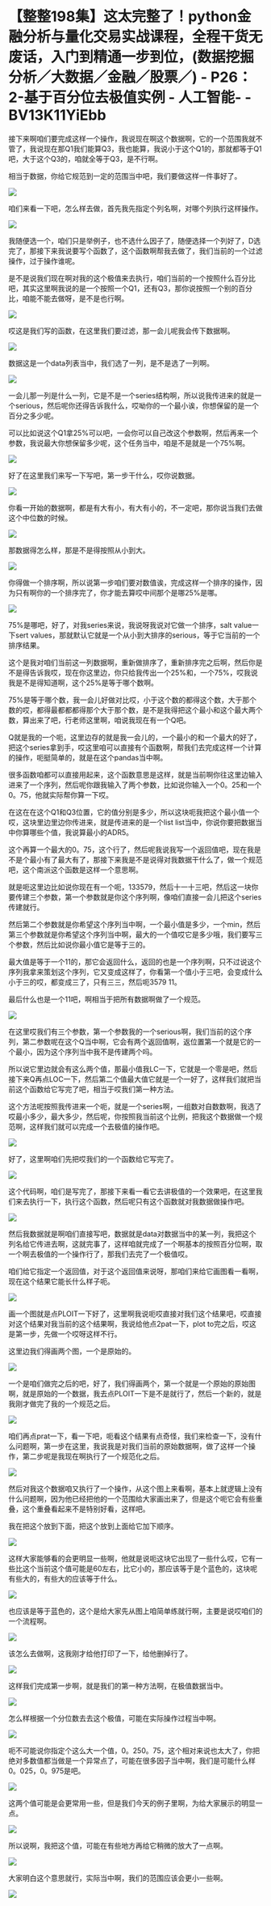 # 【整整198集】这太完整了！python金融分析与量化交易实战课程，全程干货无废话，入门到精通一步到位，(数据挖掘分析／大数据／金融／股票／) - P26：2-基于百分位去极值实例 - 人工智能- - BV13K11YiEbb

接下来啊咱们要完成这样一个操作，我说现在啊这个数据啊，它的一个范围我就不管了，我说现在那Q1我们能算Q3，我也能算，我说小于这个Q1的，那就都等于Q1吧，大于这个Q3的，咱就全等于Q3，是不行啊。

相当于数据，你给它规范到一定的范围当中吧，我们要做这样一件事好了。

![](img/6251662410b2b7b01c04ba89c7b7516d_1.png)

咱们来看一下吧，怎么样去做，首先我先指定个列名啊，对哪个列执行这样操作。

![](img/6251662410b2b7b01c04ba89c7b7516d_3.png)

我随便选一个，咱们只是举例子，也不选什么因子了，随便选择一个列好了，D选完了，那接下来我说要写个函数了，这个函数啊帮我去做了，我们当前的一个过滤操作，过于操作谁呢。

是不是说我们现在啊对我的这个极值来去执行，咱们当前的一个按照什么百分比吧，其实这里啊我说的是一个按照一个Q1，还有Q3，那你说按照一个别的百分比，咱能不能去做呀，是不是也行啊。



![](img/6251662410b2b7b01c04ba89c7b7516d_5.png)

哎这是我们写的函数，在这里我们要过滤，那一会儿呢我会传下数据啊。

![](img/6251662410b2b7b01c04ba89c7b7516d_7.png)

数据这是一个data列表当中，我们选了一列，是不是选了一列啊。

![](img/6251662410b2b7b01c04ba89c7b7516d_9.png)

一会儿那一列是什么一列，它是不是一个series结构啊，所以说我传进来的就是一个serious，然后呢你还得告诉我什么，哎呦你的一个最小诶，你想保留的是一个百分之多少呢。

可以比如说这个Q1拿25%可以吧，一会你可以自己改这个参数啊，然后再来一个参数，我说最大你想保留多少呢，这个任务当中，咱是不是就是一个75%啊。



![](img/6251662410b2b7b01c04ba89c7b7516d_11.png)

好了在这里我们来写一下写吧，第一步干什么，哎你说数据。

![](img/6251662410b2b7b01c04ba89c7b7516d_13.png)

你看一开始的数据啊，都是有大有小，有大有小的，不一定吧，那你说当我们去做这个中位数的时候。

![](img/6251662410b2b7b01c04ba89c7b7516d_15.png)

那数据得怎么样，那是不是得按照从小到大。

![](img/6251662410b2b7b01c04ba89c7b7516d_17.png)

你得做一个排序啊，所以说第一步咱们要对数值诶，完成这样一个排序的操作，因为只有啊你的一个排序完了，你才能去算哎中间那个是哪25%是哪。



![](img/6251662410b2b7b01c04ba89c7b7516d_19.png)

75%是哪吧，好了，对我series来说，我说呀我说对它做一个排序，salt value一下sert values，那就默认它就是一个从小到大排序的serious，等于它当前的一个排序结果。

这个是我对咱们当前这一列数据啊，重新做排序了，重新排序完之后啊，然后你是不是得告诉我哎，现在你这里边，你只给我传出一个25%和，一个75%，哎我说我是不是得知道啊，这个25%是等于哪个数啊。

75%是等于哪个数，我一会儿好做对比哎，小于这个数的都得这个数，大于那个数的哎，都得最都都都得那个大于那个数，是不是我得把这个最小和这个最大两个数，算出来了吧，行老师这里啊，咱说我现在有一个Q吧。

Q就是我的一个呃，这里边存的就是我一会儿的，一个最小的和一个最大的好了，把这个series拿到手，哎这里咱可以直接有个函数啊，帮我们去完成这样一个计算的操作，呃挺简单的，就是在这个pandas当中啊。

很多函数咱都可以直接用起来，这个函数意思是这样，就是当前啊你往这里边输入进来了一个序列，然后呢你跟我输入了两个参数，比如说你输入一个0。25和一个0。75，他就实际帮你算一下哎。

在这在在这个Q1和Q3位置，它的值分别是多少，所以这块呃我把这个最小值一个哎，这块里边里边你传进来，就是传进来的是一个list list当中，你说你要把数据当中你算哪些个值，我说算最小的ADR5。

这个再算一个最大的0。75，这个行了，然后呢我说我写一个返回值吧，现在我是不是个最小有了最大有了，那接下来我是不是说得对我数据干什么了，做一个规范吧，这个南派这个函数是这样一个意思啊。

就是呃这里边比如说你现在有一个呃，133579，然后十一十三吧，然后这一块你要传建三个参数，第一个参数就是你这个序列啊，像咱们直接一会儿把这个series传建就行。

然后第二个参数就是你希望这个序列当中啊，一个最小值是多少，一个min，然后第三个参数就是你希望这个序列当中啊，最大的一个值哎它是多少哦，我们要写三个参数，然后比如说你最小值它是等于三的。

最大值是等于一个11的，那它会返回什么，返回的也是一个序列啊，只不过说这个序列我拿来策划这个序列，它又变成这样了，你看第一个值小于三吧，会变成什么小于三的哎，都变成三了，只有三三，然后呃3579 11。

最后什么也是一个11吧，啊相当于把所有数据啊做了一个规范。

![](img/6251662410b2b7b01c04ba89c7b7516d_21.png)

在这里哎我们有三个参数，第一个参数我的一个serious啊，我们当前的这个序列，第二参数呢在这个Q当中啊，它会有两个返回值啊，返位置第一个就是它的一个最小，因为这个序列当中我不是传建两个吗。

所以说它里边就会有这么两个值，那最小值我LC一下，它就是一个零是吧，然后接下来Q再点LOC一下，然后第二个值最大值它就是一个一好了，这样我们就把当前这个函数给它写完了吧，相当于哎我们第一种方法。

这个方法呢按照我传进来一个呃，就是一个series啊，一组数对自数数啊，我选了哎最小多少，最大多少，然后呢，你按照我当前这个比例，把我这个数据做一个规范啊，这样我们就可以完成一个去极值的操作吧。



![](img/6251662410b2b7b01c04ba89c7b7516d_23.png)

好了，这里啊咱们先把哎我们的一个函数给它写完了。

![](img/6251662410b2b7b01c04ba89c7b7516d_25.png)

这个代码啊，咱们是写完了，那接下来看一看它去讲极值的一个效果吧，在这里我们来去执行一下，执行这个函数，然后呢只有这个函数就对我数据做操作吧。



![](img/6251662410b2b7b01c04ba89c7b7516d_27.png)

然后我数据就是啊咱们直接写吧，数据就是data对数据当中的某一列，我把这个列名给它传进去啊，这就完事了，这样咱就完成了一个啊基本的按照百分位啊，取一个啊去极值的一个操作行了，那我们去完了一个极值哎。

咱们给它指定一个返回值，对于这个返回值来说呀，那咱们来给它画图看一看啊，现在这个结果它能长什么样子呃。



![](img/6251662410b2b7b01c04ba89c7b7516d_29.png)

画一个图就是点PLOIT一下好了，这里啊我说呃哎直接对我们这个结果吧，哎直接对这个结果对我当前的这个结果啊，我说给他点2pat一下，plot to完之后，哎这是第一步，先做一个哎呀这样不行。

这里边我们得画两个图，一个是原始的。

![](img/6251662410b2b7b01c04ba89c7b7516d_31.png)

一个是咱们做完之后的吧，好了，我们得画两个，第一个就是一个原始的原始图啊，就是原始的一个数据，我去点PLOIT一下是不是就行了，然后一个新的，就是我刚才做完了我的一个规范之后。



![](img/6251662410b2b7b01c04ba89c7b7516d_33.png)

咱们再点prat一下，看一下吧，呃看这个结果有点奇怪，我们来检查一下，没有什么问题啊，第一步在这里，我说我是对我们当前的原始数据啊，做了这样一个操作，第二步呢是我现在啊执行了一个规范化之后。



![](img/6251662410b2b7b01c04ba89c7b7516d_35.png)

然后对我这个数据咱又执行了一个操作，从这个图上来看啊，基本上就逻辑上没有什么问题啊，因为他已经把他的一个范围给大家画出来了，但是这个呃它会有些重叠，这个重叠看起来不是特别好看，这样吧。

我在把这个放到下面，把这个放到上面给它加下顺序。

![](img/6251662410b2b7b01c04ba89c7b7516d_37.png)

这样大家能够看的会更明显一些啊，他就是说呃这块它出现了一些什么哎，它有一些比这个当前这个值可能是60左右，比它小的，那应该等于是个蓝色的，这块呢有些大的，有些大的应该等于什么。



![](img/6251662410b2b7b01c04ba89c7b7516d_39.png)

也应该是等于蓝色的，这个是给大家先从图上咱简单练就行啊，主要是说哎咱们的一个流程啊。

![](img/6251662410b2b7b01c04ba89c7b7516d_41.png)

该怎么去做啊，这我刚才给他打印了一下，给他删掉行了。

![](img/6251662410b2b7b01c04ba89c7b7516d_43.png)

这样我们完成第一步啊，就是我们的第一种方法啊，在极值数据当中。

![](img/6251662410b2b7b01c04ba89c7b7516d_45.png)

怎么样根据一个分位数去去这个极值，可能在实际操作过程当中啊。

![](img/6251662410b2b7b01c04ba89c7b7516d_47.png)

呃不可能说你指定个这么大一个值，0。250。75，这个相对来说也太大了，你把绝对多数值都当做是一个异常点了，可能在很多因子当中啊，我们是可能什么样0。025，0。975是吧。



![](img/6251662410b2b7b01c04ba89c7b7516d_49.png)

这两个值可能是会更常用一些，但是我们今天的例子里啊，为给大家展示的明显一点。

![](img/6251662410b2b7b01c04ba89c7b7516d_51.png)

所以说啊，我把这个值，可能在有些地方再给它稍微的放大了一点啊。

![](img/6251662410b2b7b01c04ba89c7b7516d_53.png)

大家明白这个意思就行，实际当中啊，我们的范围应该会更小一些啊。

![](img/6251662410b2b7b01c04ba89c7b7516d_55.png)